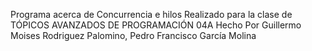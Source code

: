 Programa acerca de Concurrencia e hilos
 Realizado para la clase de TÓPICOS AVANZADOS DE PROGRAMACIÓN 04A
 Hecho Por Guillermo Moises Rodriguez Palomino, Pedro Francisco García Molina
